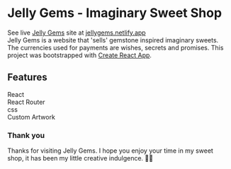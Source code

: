 # Jelly Gems - Imaginary Sweet Shop
See live [Jelly Gems](https://jellygems.netlify.app/) site at [jellygems.netlify.app](https://jellygems.netlify.app/)\
Jelly Gems is a website that 'sells' gemstone inspired imaginary sweets. The currencies used for payments are wishes, secrets and promises. 
This project was bootstrapped with [Create React App](https://github.com/facebook/create-react-app).

## Features

React \
React Router \
css \
Custom Artwork


### Thank you

Thanks for visiting Jelly Gems. I hope you enjoy your time in my sweet shop, it has been my little creative indulgence. 🍬✨


